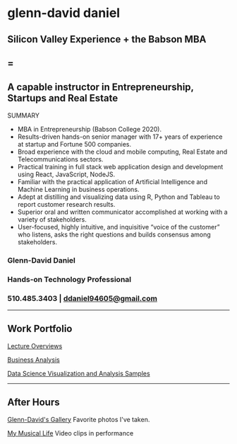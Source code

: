 # glenn-david daniel

## Silicon Valley Experience + the Babson MBA 

## = 

## A capable instructor in Entrepreneurship, Startups and Real Estate

SUMMARY
*	MBA in Entrepreneurship (Babson College 2020).
*	Results-driven hands-on senior manager with 17+ years of experience at startup and Fortune 500 companies.  
*	Broad experience with the cloud and mobile computing, Real Estate and Telecommunications sectors.
*	Practical training in full stack web application design and development using React, JavaScript, NodeJS.
*	Familiar with the practical application of Artificial Intelligence and Machine Learning in business operations.
*	Adept at distilling and visualizing data using R, Python and Tableau to report customer research results.
*	Superior oral and written communicator accomplished at working with a variety of stakeholders. 
*	User-focused, highly intuitive, and inquisitive “voice of the customer” who listens, asks the right questions and builds consensus among stakeholders.


### Glenn-David Daniel
### Hands-on Technology Professional
### 510.485.3403 | ddaniel94605@gmail.com

---
## Work Portfolio

<!-- Links -->

[Lecture Overviews](https://d2rd.github.io/glenn-david/)

[Business Analysis](https://d2rd.github.io/glenn-david/)

[Data Science Visualization and Analysis Samples](https://d2rd.github.io/glenn-david/)

---

## After Hours
[Glenn-David's Gallery](https://d2rd.github.io/glenn-david/)
Favorite photos I've taken.

[My Musical Life](https://d2rd.github.io/glenn-david/) Video clips in performance
